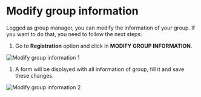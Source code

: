 # Modify group information

Logged as group manager, you can modify the information of your group. If you want to do that, you need to follow the next steps:

1. Go to **Registration** option and click in **MODIFY GROUP INFORMATION**.

![Modify group information 1](https://github.com/Lin777/Regis/blob/master/FAQ/images/modifyGroupInformation1.png?raw=true)

1. A form will be displayed with all information of group, fill it and save these changes.

![Modify group information 2](https://github.com/Lin777/Regis/blob/master/FAQ/images/modifyGroupInformation2.png?raw=true)
